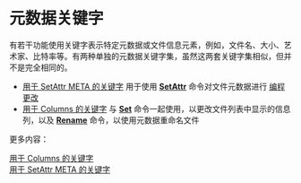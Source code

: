 # 元数据关键字

有若干功能使用关键字表示特定元数据或文件信息元素，例如，文件名、大小、艺术家、比特率等。有两种单独的元数据关键字集，虽然这两套关键字集相似，但并不是完全相同的。

- [用于 SetAttr META 的关键字](/Manual/reference/metadata_keywords/keywords_for_setattr_meta.zh.md) 用于使用 **[SetAttr](command_reference/internal_commands/setattr.zh.md)** 命令对文件元数据进行 [编程更改](/Manual/file_operations/editing_metadata/programmatic_setting_of_metadata.zh.md)
- [用于 Columns 的关键字](/Manual/reference/metadata_keywords/keywords_for_columns.zh.md) 与 **[Set](command_reference/internal_commands/set.zh.md)** 命令一起使用，以更改文件列表中显示的信息列，以及 **[Rename](command_reference/internal_commands/rename.zh.md)** 命令，以使用元数据重命名文件

更多内容：

[用于 Columns 的关键字](/Manual/reference/metadata_keywords/keywords_for_columns.zh.md)  
[用于 SetAttr META 的关键字](/Manual/reference/metadata_keywords/keywords_for_setattr_meta.zh.md)